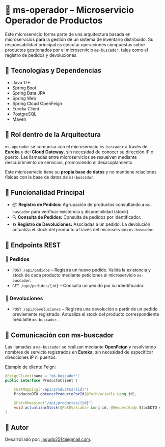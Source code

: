 # 🔧 ms-operador – Microservicio Operador de Productos

Este microservicio forma parte de una arquitectura basada en microservicios para la gestión de un sistema de inventario distribuido. Su responsabilidad principal es ejecutar operaciones compuestas sobre productos gestionados por el microservicio `ms-buscador`, tales como el registro de pedidos y devoluciones.

## 🚀 Tecnologías y Dependencias

- Java 17+
- Spring Boot
- Spring Data JPA
- Spring Web
- Spring Cloud OpenFeign
- Eureka Client
- PostgreSQL
- Maven

## 🧩 Rol dentro de la Arquitectura

`ms-operador` se comunica con el microservicio `ms-buscador` a través de **Eureka** y del **Cloud Gateway**, sin necesidad de conocer su dirección IP o puerto. Las llamadas entre microservicios se resuelven mediante descubrimiento de servicios, promoviendo el desacoplamiento.

Este microservicio tiene su **propia base de datos** y no mantiene relaciones físicas con la base de datos de `ms-buscador`.

## 📄 Funcionalidad Principal

- 📦 **Registro de Pedidos:** Agrupación de productos consultando a `ms-buscador` para verificar existencia y disponibilidad (stock).
- 🔍 **Consulta de Pedidos:** Consulta de pedidos por identificador.
- ♻️ **Registro de Devoluciones:** Asociadas a un pedido. La devolución actualiza el stock del producto a través del microservicio `ms-buscador`.

## 📡 Endpoints REST

### 🧾 Pedidos

- `POST /api/pedidos` – Registra un nuevo pedido. Valida la existencia y stock de cada producto mediante peticiones al microservicio `ms-buscador`.
- `GET /api/pedidos/{id}` – Consulta un pedido por su identificador.

### 🔁 Devoluciones

- `POST /api/devoluciones` – Registra una devolución a partir de un pedido previamente registrado. Actualiza el stock del producto correspondiente mediante `ms-buscador`.

## 🔗 Comunicación con ms-buscador

Las llamadas a `ms-buscador` se realizan mediante **OpenFeign** y resolviendo nombres de servicio registrados en **Eureka**, sin necesidad de especificar direcciones IP ni puertos.

Ejemplo de cliente Feign:

```java
@FeignClient(name = "ms-buscador")
public interface ProductoClient {

    @GetMapping("/api/productos/{id}")
    ProductoDTO obtenerProductoPorId(@PathVariable Long id);

    @PatchMapping("/api/productos/{id}")
    void actualizarStock(@PathVariable Long id, @RequestBody StockDTO stock);
}
````

## 📄 Autor

Desarrollado por: jagudo2514@gmail.com.
